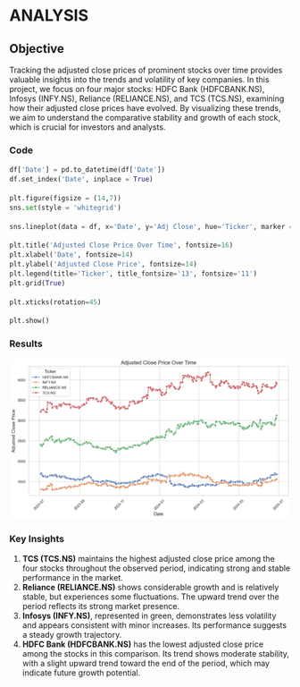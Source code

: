 # ANALYSIS
## Objective
Tracking the adjusted close prices of prominent stocks over time provides valuable insights into the trends and volatility of key companies. In this project, we focus on four major stocks: HDFC Bank (HDFCBANK.NS), Infosys (INFY.NS), Reliance (RELIANCE.NS), and TCS (TCS.NS), examining how their adjusted close prices have evolved. By visualizing these trends, we aim to understand the comparative stability and growth of each stock, which is crucial for investors and analysts.

### Code
```python
df['Date'] = pd.to_datetime(df['Date'])
df.set_index('Date', inplace = True)

plt.figure(figsize = (14,7))
sns.set(style = 'whitegrid')

sns.lineplot(data = df, x='Date', y='Adj Close', hue='Ticker', marker = 'o')

plt.title('Adjusted Close Price Over Time', fontsize=16)
plt.xlabel('Date', fontsize=14)
plt.ylabel('Adjusted Close Price', fontsize=14)
plt.legend(title='Ticker', title_fontsize='13', fontsize='11')
plt.grid(True)

plt.xticks(rotation=45)

plt.show()
```
### Results

![Stock Market](Images/Stock_Market.png)

### Key Insights

1) **TCS (TCS.NS)** maintains the highest adjusted close price among the four stocks throughout the observed period, indicating strong and stable performance in the market.
2) **Reliance (RELIANCE.NS)** shows considerable growth and is relatively stable, but experiences some fluctuations. The upward trend over the period reflects its strong market presence.
3) **Infosys (INFY.NS)**, represented in green, demonstrates less volatility and appears consistent with minor increases. Its performance suggests a steady growth trajectory.
4) **HDFC Bank (HDFCBANK.NS)** has the lowest adjusted close price among the stocks in this comparison. Its trend shows moderate stability, with a slight upward trend toward the end of the period, which may indicate future growth potential.